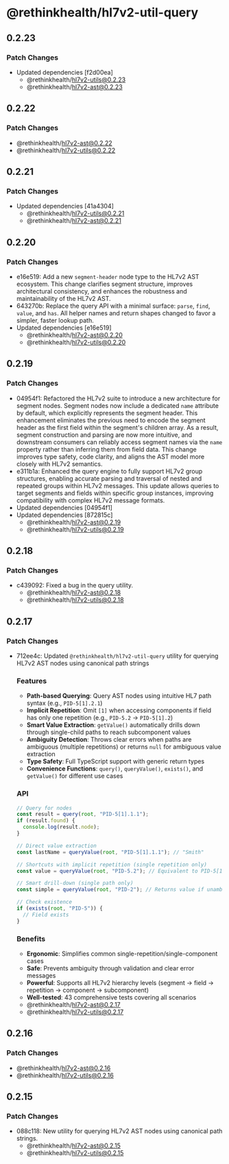 # @rethinkhealth/hl7v2-util-query

## 0.2.23

### Patch Changes

- Updated dependencies [f2d00ea]
  - @rethinkhealth/hl7v2-utils@0.2.23
  - @rethinkhealth/hl7v2-ast@0.2.23

## 0.2.22

### Patch Changes

- @rethinkhealth/hl7v2-ast@0.2.22
- @rethinkhealth/hl7v2-utils@0.2.22

## 0.2.21

### Patch Changes

- Updated dependencies [41a4304]
  - @rethinkhealth/hl7v2-utils@0.2.21
  - @rethinkhealth/hl7v2-ast@0.2.21

## 0.2.20

### Patch Changes

- e16e519: Add a new `segment-header` node type to the HL7v2 AST ecosystem. This change clarifies segment structure, improves architectural consistency, and enhances the robustness and maintainability of the HL7v2 AST.
- 643270b: Replace the query API with a minimal surface: `parse`, `find`, `value`, and `has`.
  All helper names and return shapes changed to favor a simpler, faster lookup path.
- Updated dependencies [e16e519]
  - @rethinkhealth/hl7v2-ast@0.2.20
  - @rethinkhealth/hl7v2-utils@0.2.20

## 0.2.19

### Patch Changes

- 04954f1: Refactored the HL7v2 suite to introduce a new architecture for segment nodes. Segment nodes now include a dedicated `name` attribute by default, which explicitly represents the segment header. This enhancement eliminates the previous need to encode the segment header as the first field within the segment's children array. As a result, segment construction and parsing are now more intuitive, and downstream consumers can reliably access segment names via the `name` property rather than inferring them from field data. This change improves type safety, code clarity, and aligns the AST model more closely with HL7v2 semantics.
- e311b1a: Enhanced the query engine to fully support HL7v2 group structures, enabling accurate parsing and traversal of nested and repeated groups within HL7v2 messages. This update allows queries to target segments and fields within specific group instances, improving compatibility with complex HL7v2 message formats.
- Updated dependencies [04954f1]
- Updated dependencies [872815c]
  - @rethinkhealth/hl7v2-ast@0.2.19
  - @rethinkhealth/hl7v2-utils@0.2.19

## 0.2.18

### Patch Changes

- c439092: Fixed a bug in the query utility.
  - @rethinkhealth/hl7v2-ast@0.2.18
  - @rethinkhealth/hl7v2-utils@0.2.18

## 0.2.17

### Patch Changes

- 712ee4c: Updated `@rethinkhealth/hl7v2-util-query` utility for querying HL7v2 AST nodes using canonical path strings

  ### Features

  - **Path-based Querying**: Query AST nodes using intuitive HL7 path syntax (e.g., `PID-5[1].2.1`)
  - **Implicit Repetition**: Omit `[1]` when accessing components if field has only one repetition (e.g., `PID-5.2` → `PID-5[1].2`)
  - **Smart Value Extraction**: `getValue()` automatically drills down through single-child paths to reach subcomponent values
  - **Ambiguity Detection**: Throws clear errors when paths are ambiguous (multiple repetitions) or returns `null` for ambiguous value extraction
  - **Type Safety**: Full TypeScript support with generic return types
  - **Convenience Functions**: `query()`, `queryValue()`, `exists()`, and `getValue()` for different use cases

  ### API

  ```typescript
  // Query for nodes
  const result = query(root, "PID-5[1].1.1");
  if (result.found) {
    console.log(result.node);
  }

  // Direct value extraction
  const lastName = queryValue(root, "PID-5[1].1.1"); // "Smith"

  // Shortcuts with implicit repetition (single repetition only)
  const value = queryValue(root, "PID-5.2"); // Equivalent to PID-5[1].2

  // Smart drill-down (single path only)
  const simple = queryValue(root, "PID-2"); // Returns value if unambiguous

  // Check existence
  if (exists(root, "PID-5")) {
    // Field exists
  }
  ```

  ### Benefits

  - **Ergonomic**: Simplifies common single-repetition/single-component cases
  - **Safe**: Prevents ambiguity through validation and clear error messages
  - **Powerful**: Supports all HL7v2 hierarchy levels (segment → field → repetition → component → subcomponent)
  - **Well-tested**: 43 comprehensive tests covering all scenarios
  - @rethinkhealth/hl7v2-ast@0.2.17
  - @rethinkhealth/hl7v2-utils@0.2.17

## 0.2.16

### Patch Changes

- @rethinkhealth/hl7v2-ast@0.2.16
- @rethinkhealth/hl7v2-utils@0.2.16

## 0.2.15

### Patch Changes

- 088c118: New utility for querying HL7v2 AST nodes using canonical path strings.
  - @rethinkhealth/hl7v2-ast@0.2.15
  - @rethinkhealth/hl7v2-utils@0.2.15
